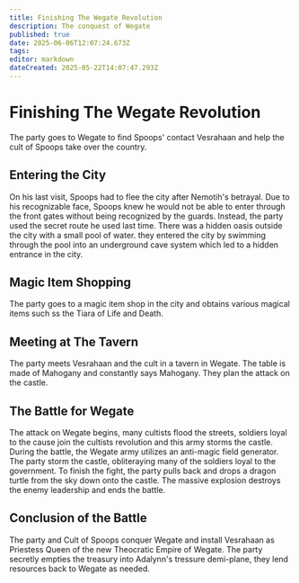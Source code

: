 ```yaml
---
title: Finishing The Wegate Revolution
description: The conquest of Wegate
published: true
date: 2025-06-06T12:07:24.673Z
tags: 
editor: markdown
dateCreated: 2025-05-22T14:07:47.293Z
---
```


# Finishing The Wegate Revolution
The party goes to Wegate to find Spoops' contact Vesrahaan and help the cult of Spoops take over the country.

## Entering the City
On his last visit, Spoops had to flee the city after Nemotih's betrayal. Due to his recognizable face, Spoops knew he would not be able to enter through the front gates without being recognized by the guards. Instead, the party used the secret route he used last time. There was a hidden oasis outside the city with a small pool of water. they entered the city by swimming through the pool into an underground cave system which led to a hidden entrance in the city.

## Magic Item Shopping
The party goes to a magic item shop in the city and obtains various magical items such ss the Tiara of Life and Death.

## Meeting at The Tavern
The party meets Vesrahaan and the cult in a tavern in Wegate. The table is made of Mahogany and constantly says Mahogany. They plan the attack on the castle.

## The Battle for Wegate
The attack on Wegate begins, many cultists flood the streets, soldiers loyal to the cause join the cultists revolution and this army storms the castle. During the battle, the Wegate army utilizes an anti-magic field generator. The party storm the castle, obliteraying many of the soldiers loyal to the government. To finish the fight, the party pulls back and drops a dragon turtle from the sky down onto the castle. The massive explosion destroys the enemy leadership and ends the battle. 

## Conclusion of the Battle
The party and Cult of Spoops conquer Wegate and install Vesrahaan as Priestess Queen of the new Theocratic Empire of Wegate. The party secretly empties the treasury into Adalynn's tressure demi-plane, they lend resources back to Wegate as needed.


